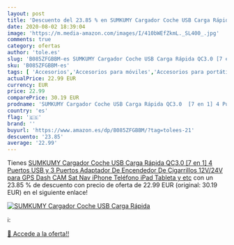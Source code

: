 ```yaml
---
layout: post
title: 'Descuento del 23.85 % en SUMKUMY Cargador Coche USB Carga Rápida '
date: 2020-08-02 18:39:04
image: 'https://m.media-amazon.com/images/I/410bWEfZkmL._SL400_.jpg'
comments: true
category: ofertas
author: 'tole.es'
slug: 'B085ZFGBBM-es SUMKUMY Cargador Coche USB Carga Rápida QC3.0 [7 en 1] 4...'
sku: 'B085ZFGBBM-es'
tags: [ 'Accesorios','Accesorios para móviles','Accesorios para portátiles y netbooks','Cargadores y adaptadores para portátiles y netbooks','Cargadores y bases de carga para portátiles y netbooks','Comunicación móvil y accesorios','Electrónica','Fundas y carcasas para teléfonos móviles','Informática','Móviles','Móviles y smartphones libres','ipad','iphone', ]
actualPrice: 22.99 EUR
currency: EUR
price: 22.99
comparePrice: 30.19 EUR
prodname: 'SUMKUMY Cargador Coche USB Carga Rápida QC3.0  [7 en 1] 4 Puertos USB y 3 Puertos Adaptador De Encendedor De Cigarrillos 12V/24V para GPS  Dash CAM  Sat Nav  iPhone Teléfono  iPad  Tableta  y etc'
country: 'es'
flag: '🇪🇸'
brand: ''
buyurl: 'https://www.amazon.es/dp/B085ZFGBBM/?tag=tolees-21'
descuento: '23.85'
average: '22.99'
---
```


Tienes [SUMKUMY Cargador Coche USB Carga Rápida QC3.0  [7 en 1] 4 Puertos USB y 3 Puertos Adaptador De Encendedor De Cigarrillos 12V/24V para GPS  Dash CAM  Sat Nav  iPhone Teléfono  iPad  Tableta  y etc](https://www.amazon.es/dp/B085ZFGBBM/?tag=tolees-21) con un 23.85 % de descuento con precio de oferta de 22.99 EUR (original: 30.19 EUR) en el siguiente enlace!

[![SUMKUMY Cargador Coche USB Carga Rápida ](https://m.media-amazon.com/images/I/410bWEfZkmL._SL400_.jpg)](https://www.amazon.es/dp/B085ZFGBBM/?tag=tolees-21)

ℹ️:


[🛒 Accede a la oferta!!](https://www.amazon.es/dp/B085ZFGBBM/?tag=tolees-21)
